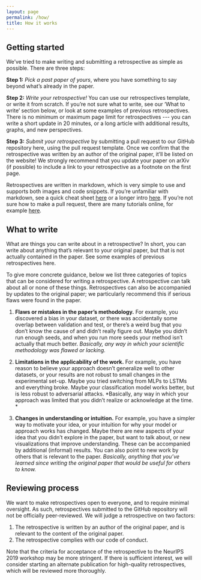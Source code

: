 ```yaml
---
layout: page
permalink: /how/
title: How it works
---
```


## Getting started

We’ve tried to make writing and submitting a retrospective as simple as possible. There are three steps:

**Step 1:**  *Pick a past paper of yours*, where you have something to say beyond what’s already in the paper. 

**Step 2:**  *Write your retrospective!* You can use our retrospectives template, or write it from scratch. If you’re not sure what to write, see our ‘What to write’ section below, or look at some examples of previous retrospectives. There is no minimum or maximum page limit for retrospectives --- you can write a short update in 20 minutes, or a long article with additional results, graphs, and new perspectives. 

**Step 3:**  *Submit your retrospective* by submitting a pull request to our GitHub repository here, using the pull request template. Once we confirm that the retrospective was written by an author of the original paper, it’ll be listed on the website! We strongly recommend that you update your paper on arXiv (if possible) to include a link to your retrospective as a footnote on the first page. 

Retrospectives are written in markdown, which is very simple to use and supports both images and code snippets. If you’re unfamiliar with markdown, see a quick cheat sheet [here](https://en.support.wordpress.com/markdown-quick-reference/) or a longer intro [here](https://www.markdownguide.org/getting-started/). If you’re not sure how to make a pull request, there are many tutorials online, for example [here](https://help.github.com/en/articles/creating-a-pull-request). 


## What to write

What are things you can write about in a retrospective? In short, you can write about anything that’s relevant to your original paper, but that is not actually contained in the paper. See some examples of previous retrospectives here. 

To give more concrete guidance, below we list three categories of topics that can be considered for writing a retrospective. A retrospective can talk about all or none of these things. Retrospectives can also be accompanied by updates to the original paper; we particularly recommend this if serious flaws were found in the paper. 

1. **Flaws or mistakes in the paper’s methodology.** 
For example, you discovered a bias in your dataset, or there was accidentally some overlap between validation and test, or there’s a weird bug that you don’t know the cause of and didn’t really figure out. Maybe you didn’t run enough seeds, and when you run more seeds your method isn’t actually that much better. *Basically, any way in which your scientific methodology was flawed or lacking.* 

2. **Limitations in the applicability of the work.**
For example, you have reason to believe your approach doesn’t generalize well to other datasets, or your results are not robust to small changes in the experimental set-up. Maybe you tried switching from MLPs to LSTMs and everything broke. Maybe your classification model works better, but is less robust to adversarial attacks. *Basically, any way in which your approach was limited that you didn’t realize or acknowledge at the time. *

3. **Changes in understanding or intuition.** 
For example, you have a simpler way to motivate your idea, or your intuition for why your model or approach works has changed. Maybe there are new aspects of your idea that you didn’t explore in the paper, but want to talk about, or new visualizations that improve understanding. These can be accompanied by additional (informal) results. You can also point to new work by others that is relevant to the paper. *Basically, anything that you’ve learned since writing the original paper that would be useful for others to know.*


## Reviewing process

We want to make retrospectives open to everyone, and to require minimal oversight. As such, retrospectives submitted to the GitHub repository will not be officially peer-reviewed. We will judge a retrospective on two factors:

1. The retrospective is written by an author of the original paper, and is relevant to the content of the original paper.
2. The retrospective complies with our code of conduct.

Note that the criteria for acceptance of the retrospective to the NeurIPS 2019 workshop may be more stringent. If there is sufficient interest, we will consider starting an alternate publication for high-quality retrospectives, which will be reviewed more thoroughly. 

